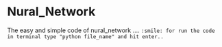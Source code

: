 # Nural_Network
The easy and simple code of nural_network ....
```:smile: for run the code in terminal type "python file_name" and hit enter..```
